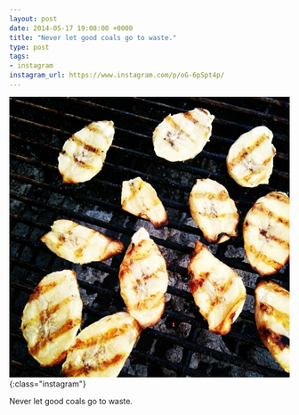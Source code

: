 ```yaml
---
layout: post
date: 2014-05-17 19:08:00 +0000
title: "Never let good coals go to waste."
type: post
tags:
- instagram
instagram_url: https://www.instagram.com/p/oG-6pSpt4p/
---
```


![Instagram - oG-6pSpt4p](/assets/oG-6pSpt4p.jpg){:class="instagram"}

Never let good coals go to waste.
